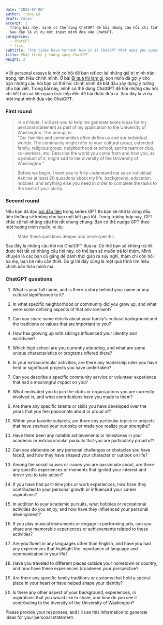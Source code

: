 ```yaml
---
date: "2023-07-06"
author: Trang Lê
draft: false
excerpt: |
  Trong bài này, mình có thể dùng ChatGPT để hỏi những câu hỏi chi tiết hơn và liên quan trực tiếp đến đề bài được đưa ra.
  Sau đây là ví dụ một input mình đưa vào ChatGPT.
categories:
  - chatGPT
  - tips
subtitle: "The tides have turned! Now it is ChatGPT that asks you questions."
title: Phát triển ý tưởng cùng ChatGPT
weight: 2
---
```


Viết personal essays là một cơ hội để bạn reflect lại những giá trị mình trân trọng, tìm hiểu chính mình.
Ở bài [Bí quá thì làm gì](../../question-yourself), bọn mình đã gợi ý cho bạn những câu hỏi bạn có thể hỏi chính mình để bắt đầu xây dựng ý tưởng cho bài viết.
Trong bài này, mình có thể dùng ChatGPT để hỏi những câu hỏi chi tiết hơn và liên quan trực tiếp đến đề bài được đưa ra.
Sau đây là ví dụ một input mình đưa vào ChatGPT.

### First round

> In a minute, I will ask you to help me generate some ideas for my personal statement as part of my application to the University of Washington.
> The prompt is:   
> "Our families and communities often define us and our individual worlds. The community might refer to your cultural group, extended family, religious group, neighborhood or school, sports team or club, co-workers, etc. Describe the world you come from and how you, as a product of it, might add to the diversity of the University of Washington."
>
> Before we begin, I want you to fully understand me as an individual.
> Ask me at least 20 questions about my life, background, education, hobbies, and anything else you need in order to complete the tasks to the best of your ability.

### Second round

Nếu bạn đã đọc [bài đầu tiên](../01-tips) trong series GPT thì bạn sẽ nhớ là vòng đầu tiên thường sẽ không cho bạn một kết quả tốt.
Trong trường hợp này, GPT chắc sẽ hỏi những câu hỏi rất chung chung.
Bạn có thể nudge GPT theo một hướng mình muốn, ví dụ:

> Make these questions deeper and more specific.

Sau đây là những câu hỏi mà ChatGPT đưa ra.
Có thể bạn sẽ không trả lời được hết tất cả những câu hỏi này, có thể bạn sẽ muốn trả lời thêm.
Mình khuyên là các bạn cố gắng để dành thời gian ra suy nghĩ, thậm chí còn hỏi ba mẹ, bạn bè nếu cần thiết.
Dù gì thì đây cũng là một quá trình tìm hiểu chính bản thân mình mà.

### ChatGPT questions

1.  What is your full name, and is there a story behind your name or any cultural significance to it?

2.  In what specific neighborhood or community did you grow up, and what were some defining aspects of that environment?

3.  Can you share some details about your family's cultural background and the traditions or values that are important to you?

4.  How has growing up with siblings influenced your identity and worldview?

5.  Which high school are you currently attending, and what are some unique characteristics or programs offered there?

6.  In your extracurricular activities, are there any leadership roles you have held or significant projects you have undertaken?

7.  Can you describe a specific community service or volunteer experience that had a meaningful impact on you?

8.  What motivated you to join the clubs or organizations you are currently involved in, and what contributions have you made to them?

9.  Are there any specific talents or skills you have developed over the years that you feel passionate about or proud of?

10. Within your favorite subjects, are there any particular topics or projects that have sparked your curiosity or made you realize your strengths?

11. Have there been any notable achievements or milestones in your academic or extracurricular pursuits that you are particularly proud of?

12. Can you elaborate on any personal challenges or obstacles you have faced, and how they have shaped your character or outlook on life?

13. Among the social causes or issues you are passionate about, are there any specific experiences or moments that ignited your interest and drove you to take action?

14. If you have had part-time jobs or work experiences, how have they contributed to your personal growth or influenced your career aspirations?

15. In addition to your academic pursuits, what hobbies or recreational activities do you enjoy, and how have they influenced your personal development?

16. If you play musical instruments or engage in performing arts, can you share any memorable experiences or achievements related to these activities?

17. Are you fluent in any languages other than English, and have you had any experiences that highlight the importance of language and communication in your life?

18. Have you traveled to different places outside your hometown or country, and how have these experiences broadened your perspective?

19. Are there any specific family traditions or customs that hold a special place in your heart or have helped shape your identity?

20. Is there any other aspect of your background, experiences, or aspirations that you would like to share, and how do you see it contributing to the diversity of the University of Washington?

Please provide your responses, and I'll use this information to generate ideas for your personal statement.
